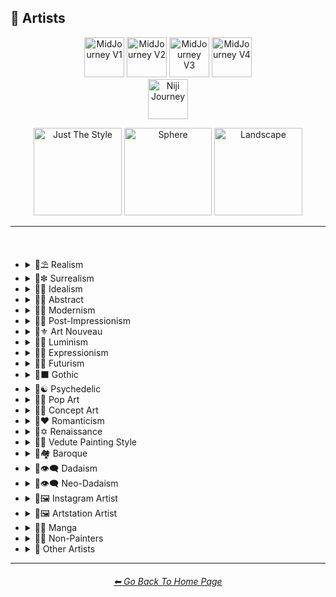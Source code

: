 <h2>📔 Artists</h2>

<div align="center">

[<img src="https://github.com/willwulfken/MidJourney-Styles-and-Keywords-Reference/blob/main/Images/Repo_Parts/WEBP/Buttons/Version_Buttons/button_version_V1_inactive.webp?raw=true" alt="MidJourney V1" height="64" />](https://github.com/willwulfken/MidJourney-Styles-and-Keywords-Reference/blob/main/Pages/MJ_V1/Style_Pages/Sphere/Artists.md)
[<img src="https://github.com/willwulfken/MidJourney-Styles-and-Keywords-Reference/blob/main/Images/Repo_Parts/WEBP/Buttons/Version_Buttons/button_version_V2_inactive.webp?raw=true" alt="MidJourney V2" height="64" />](https://github.com/willwulfken/MidJourney-Styles-and-Keywords-Reference/blob/main/Pages/MJ_V2/Style_Pages/Sphere/Artists.md)
[<img src="https://github.com/willwulfken/MidJourney-Styles-and-Keywords-Reference/blob/main/Images/Repo_Parts/WEBP/Buttons/Version_Buttons/button_version_V3_active.webp?raw=true" alt="MidJourney V3" height="64" />](https://github.com/willwulfken/MidJourney-Styles-and-Keywords-Reference/blob/main/Pages/MJ_V3/Style_Pages/Just_The_Style/Artists.md)
[<img src="https://github.com/willwulfken/MidJourney-Styles-and-Keywords-Reference/blob/main/Images/Repo_Parts/WEBP/Buttons/Version_Buttons/button_version_V4_inactive.webp?raw=true" alt="MidJourney V4" height="64" />](https://github.com/willwulfken/MidJourney-Styles-and-Keywords-Reference/blob/main/Pages/MJ_V4/Style_Pages/Artists.md)
<br>
[<img src="https://github.com/willwulfken/MidJourney-Styles-and-Keywords-Reference/blob/main/Images/Repo_Parts/WEBP/Buttons/Version_Buttons/button_version_niji_inactive_full.webp?raw=true" alt="Niji Journey" height="64" />](https://github.com/willwulfken/MidJourney-Styles-and-Keywords-Reference/blob/main/Pages/Niji_Journey/Style_Pages/Artists.md)

[<img src="https://github.com/willwulfken/MidJourney-Styles-and-Keywords-Reference/blob/main/Images/Repo_Parts/WEBP/Buttons/Image_Type_Buttons/button_just_the_style_active.webp?raw=true" alt="Just The Style" width="140.5" />](https://github.com/willwulfken/MidJourney-Styles-and-Keywords-Reference/blob/main/Pages/MJ_V3/Style_Pages/Just_The_Style/Artists.md)
[<img src="https://github.com/willwulfken/MidJourney-Styles-and-Keywords-Reference/blob/main/Images/Repo_Parts/WEBP/Buttons/Image_Type_Buttons/button_sphere_inactive.webp?raw=true" alt="Sphere" width="140.5" />](https://github.com/willwulfken/MidJourney-Styles-and-Keywords-Reference/blob/main/Pages/MJ_V3/Style_Pages/Sphere/Artists.md)
[<img src="https://github.com/willwulfken/MidJourney-Styles-and-Keywords-Reference/blob/main/Images/Repo_Parts/WEBP/Buttons/Image_Type_Buttons/button_landscape_inactive.webp?raw=true" alt="Landscape" width="140.5" />](https://github.com/willwulfken/MidJourney-Styles-and-Keywords-Reference/blob/main/Pages/MJ_V3/Style_Pages/Landscape/Artists.md)

</div>

<hr>
<br>

- <details><summary>📔⛱ Realism</summary><p><div align="center">

	| Painting By Ivan Shishkin | Painting By Zdzislaw Beksinski |
	| :-: | :-: |
	| <img src="https://github.com/willwulfken/MidJourney-Styles-and-Keywords-Reference/blob/main/Images/MJ_V3/MidJourney_Styles/Artists/Painting_By_Ivan_Shishkin.png?raw=true" width="256" /> | <img src="https://github.com/willwulfken/MidJourney-Styles-and-Keywords-Reference/blob/main/Images/MJ_V3/MidJourney_Styles/Artists/Painting_By_Zdzislaw_Beksinski.png?raw=true" width="256" /> |
	
	<br>
	
	| Art by James Gurney | Painting By Claude Lorrain | Painting By Edward Hopper |
	| :-: | :-: | :-: |
	| <img src="https://github.com/willwulfken/MidJourney-Styles-and-Keywords-Reference/blob/main/Images/MJ_V3/MidJourney_Styles/Wave_10/Art_by_James_Gurney.png?raw=true" width="256" /> | <img src="https://github.com/willwulfken/MidJourney-Styles-and-Keywords-Reference/blob/main/Images/MJ_V3/MidJourney_Styles/Artists/Painting_By_Claude_Lorrain.png?raw=true" width="256" /> | <img src="https://github.com/willwulfken/MidJourney-Styles-and-Keywords-Reference/blob/main/Images/MJ_V3/MidJourney_Styles/Artists/Painting_By_Edward_Hopper.png?raw=true" width="256" /> |

	<br>
	
	| Painted By Adolph Menzel | Painted By Alexei Savrasov | Painted By Andrew Wyeth |
	| :-: | :-: | :-: |
	| <img src="https://github.com/willwulfken/MidJourney-Styles-and-Keywords-Reference/blob/main/Images/MJ_V3/MidJourney_Styles/Artists/Painted_By_Adolph_Menzel.png?raw=true" width="256" /> | <img src="https://github.com/willwulfken/MidJourney-Styles-and-Keywords-Reference/blob/main/Images/MJ_V3/MidJourney_Styles/Artists/Painted_By_Alexei_Savrasov.png?raw=true" width="256" /> | <img src="https://github.com/willwulfken/MidJourney-Styles-and-Keywords-Reference/blob/main/Images/MJ_V3/MidJourney_Styles/Artists/Painted_By_Andrew_Wyeth.png?raw=true" width="256" /> |

	<br>

	| Painting By Vilhelm Hammershoi |
	| :-: |
	| <img src="https://github.com/willwulfken/MidJourney-Styles-and-Keywords-Reference/blob/main/Images/MJ_V3/MidJourney_Styles/Artists/Painting_By_Vilhelm_Hammershoi.png?raw=true" width="256" /> |

  </div></p></details>


- <details><summary>📔❇ Surrealism</summary><p><div align="center">

	| Painting By Salvador Dali | Painting By Pablo Picasso | Painted By Andre Masson |
	| :-: | :-: | :-: |
	| <img src="https://github.com/willwulfken/MidJourney-Styles-and-Keywords-Reference/blob/main/Images/MJ_V3/MidJourney_Styles/Artists/Painting_By_Salvador_Dali.png?raw=true" width="256" /> | <img src="https://github.com/willwulfken/MidJourney-Styles-and-Keywords-Reference/blob/main/Images/MJ_V3/MidJourney_Styles/Artists/Painting_By_Pablo_Picasso.png?raw=true" width="256" /> | <img src="https://github.com/willwulfken/MidJourney-Styles-and-Keywords-Reference/blob/main/Images/MJ_V3/MidJourney_Styles/Artists/Painted_By_Andre_Masson.png?raw=true" width="256" /> |
	
	<br>
	
	| Painting By Max Ernst | Painting By Rene Magritte |
	| :-: | :-: |
	| <img src="https://github.com/willwulfken/MidJourney-Styles-and-Keywords-Reference/blob/main/Images/MJ_V3/MidJourney_Styles/Artists/Painting_By_Max_Ernst.png?raw=true" width="256" /> | <img src="https://github.com/willwulfken/MidJourney-Styles-and-Keywords-Reference/blob/main/Images/MJ_V3/MidJourney_Styles/Artists/Painting_By_Rene_Magritte.png?raw=true" width="256" /> |

	<br>

	| Art By Jim Burns | Art by Vincent Di Fate |
	| :-: | :-: |
	| <img src="https://github.com/willwulfken/MidJourney-Styles-and-Keywords-Reference/blob/main/Images/MJ_V3/MidJourney_Styles/Wave_10/Art_By_Jim_Burns.png?raw=true" width="256" /> | <img src="https://github.com/willwulfken/MidJourney-Styles-and-Keywords-Reference/blob/main/Images/MJ_V3/MidJourney_Styles/Wave_10/Art_by_Vincent_Di_Fate.png?raw=true" width="256" /> |

  </div></p></details>
  

- <details><summary>📔🔆 Idealism</summary><p><div align="center">

	| Painting By Jean Delville |
	| :-: |
	| <img src="https://github.com/willwulfken/MidJourney-Styles-and-Keywords-Reference/blob/main/Images/MJ_V3/MidJourney_Styles/Artists/Painting_By_Jean_Delville.png?raw=true" width="256" /> |

  </div></p></details>


- <details><summary>📔💮 Abstract</summary><p><div align="center">

	| Painting By Wassily Kandinsky | Painting By Marcia Santore |
	| :-: | :-: |
	| <img src="https://github.com/willwulfken/MidJourney-Styles-and-Keywords-Reference/blob/main/Images/MJ_V3/MidJourney_Styles/Artists/Painting_By_Wassily_Kandinsky.png?raw=true" width="256" /> | <img src="https://github.com/willwulfken/MidJourney-Styles-and-Keywords-Reference/blob/main/Images/MJ_V3/MidJourney_Styles/Artists/Painting_By_Marcia_Santore.png?raw=true" width="256" /> |

  </div></p></details>


- <details><summary>📔🧬 Modernism</summary><p><div align="center">

	| Painting By Kandinksey | Painting by Paul Cezane |
	| :-: | :-: |
	| <img src="https://github.com/willwulfken/MidJourney-Styles-and-Keywords-Reference/blob/main/Images/MJ_V3/MidJourney_Styles/Wave_10/Painting_By_Kandinksey.png?raw=true" width="256" /> | <img src="https://github.com/willwulfken/MidJourney-Styles-and-Keywords-Reference/blob/main/Images/MJ_V3/MidJourney_Styles/Wave_10/Painting_by_Paul_Cezane.png?raw=true" width="256" /> |

	<br>

	| Painted By Lawrence Pelton | Painted By Amanda Sage |
    | :-: | :-: |
    | <img src="https://github.com/willwulfken/MidJourney-Styles-and-Keywords-Reference/blob/main/Images/MJ_V3/MidJourney_Styles/Artists/Painted_By_Lawrence_Pelton.png?raw=true" width="256" /> | <img src="https://github.com/willwulfken/MidJourney-Styles-and-Keywords-Reference/blob/main/Images/MJ_V3/MidJourney_Styles/Artists/Painted_By_Amanda_Sage.png?raw=true" width="256" /> |

	<br>

    | Painted By Amedeo Modigliani | Art by Henry Moore |
    | :-: | :-: |
    | <img src="https://github.com/willwulfken/MidJourney-Styles-and-Keywords-Reference/blob/main/Images/MJ_V3/MidJourney_Styles/Artists/Painted_By_Amedeo_Modigliani.png?raw=true" width="256" /> | <img src="https://github.com/willwulfken/MidJourney-Styles-and-Keywords-Reference/blob/main/Images/MJ_V3/MidJourney_Styles/Wave_10/Art_by_Henry_Moore.png?raw=true" width="256" /> |

  </div></p></details>


- <details><summary>📔➿ Post-Impressionism</summary><p><div align="center">

	| Painting By Van Gogh |
	| :-: |
	| <img src="https://github.com/willwulfken/MidJourney-Styles-and-Keywords-Reference/blob/main/Images/MJ_V3/MidJourney_Styles/Artists/Painting_By_Van_Gogh.png?raw=true" width="256" /> |

  </div></p></details>


- <details><summary>📔⚜ Art Nouveau</summary><p><div align="center">

	| Painting By Wes Anderson | Painted By Alphonso Mucha | <br>Art By Gustav Klimt<p><div align="center"><i><h6>Added By <a href="https://github.com/brianrhea">Brian Rhea</a></h6></i></p> |
	| :-: | :-: | :-: |
	| <img src="https://github.com/willwulfken/MidJourney-Styles-and-Keywords-Reference/blob/main/Images/MJ_V3/MidJourney_Styles/Artists/Painting_By_Wes_Anderson.png?raw=true" width="256" /> | <img src="https://github.com/willwulfken/MidJourney-Styles-and-Keywords-Reference/blob/main/Images/MJ_V3/MidJourney_Styles/Artists/Painted_By_Alphonso_Mucha.png?raw=true" width="256" /> | <img src="https://github.com/willwulfken/MidJourney-Styles-and-Keywords-Reference/blob/main/Images/MJ_V3/MidJourney_Styles/Artists/Art_By_Gustav_Klimt.png?raw=true" width="256" /> |

  </div></p></details>


- <details><summary>📔🌄 Luminism</summary><p><div align="center">

	| Painting By Albert Bierstadt | Painting By Thomas Kinkade |
	| :-: | :-: |
	| <img src="https://github.com/willwulfken/MidJourney-Styles-and-Keywords-Reference/blob/main/Images/MJ_V3/MidJourney_Styles/Artists/Painting_By_Albert_Bierstadt.png?raw=true" width="256" /> | <img src="https://github.com/willwulfken/MidJourney-Styles-and-Keywords-Reference/blob/main/Images/MJ_V3/MidJourney_Styles/Artists/Painting_By_Thomas_Kinkade.png?raw=true" width="256" /> |

  </div></p></details>


- <details><summary>📔🦋 Expressionism</summary><p><div align="center">

    | Painted By Affadi | Painted By Alexej Von Jawlensky | Painted By Alice Neel |
    | :-: | :-: | :-: |
    | <img src="https://github.com/willwulfken/MidJourney-Styles-and-Keywords-Reference/blob/main/Images/MJ_V3/MidJourney_Styles/Artists/Painted_By_Affadi.png?raw=true" width="256" /> | <img src="https://github.com/willwulfken/MidJourney-Styles-and-Keywords-Reference/blob/main/Images/MJ_V3/MidJourney_Styles/Artists/Painted_By_Alexej_Von_Jawlensky.png?raw=true" width="256" /> | <img src="https://github.com/willwulfken/MidJourney-Styles-and-Keywords-Reference/blob/main/Images/MJ_V3/MidJourney_Styles/Artists/Painted_By_Alice_Neel.png?raw=true" width="256" /> |

    <br>

    | Painted By Alyssa Monks | Painted By Alfred Kubin |
    | :-: | :-: |
    | <img src="https://github.com/willwulfken/MidJourney-Styles-and-Keywords-Reference/blob/main/Images/MJ_V3/MidJourney_Styles/Artists/Painted_By_Alyssa_Monks.png?raw=true" width="256" /> | <img src="https://github.com/willwulfken/MidJourney-Styles-and-Keywords-Reference/blob/main/Images/MJ_V3/MidJourney_Styles/Artists/Painted_By_Alfred_Kubin.png?raw=true" width="256" /> |

  </div></p></details>


- <details><summary>📔🔳 Futurism</summary><p><div align="center">

	| Painting By David Alabo |
	| :-: |
	| <img src="https://github.com/willwulfken/MidJourney-Styles-and-Keywords-Reference/blob/main/Images/MJ_V3/MidJourney_Styles/Artists/Painting_By_David_Alabo.png?raw=true" width="256" /> |

  </div></p></details>


- <details><summary>📔⬛ Gothic</summary><p><div align="center">

	| Painted By Anne Stokes | Painting By Gerald Brom |
	| :-: | :-: |
	| <img src="https://github.com/willwulfken/MidJourney-Styles-and-Keywords-Reference/blob/main/Images/MJ_V3/MidJourney_Styles/Artists/Painted_By_Anne_Stokes.png?raw=true" width="256" /> | <img src="https://github.com/willwulfken/MidJourney-Styles-and-Keywords-Reference/blob/main/Images/MJ_V3/MidJourney_Styles/Artists/Painting_By_Gerald_Brom.png?raw=true" width="256" /> |

	<br>

	| Painting By Grant Wood | Painted By Albrecht Durer |
	| :-: | :-: |
	| <img src="https://github.com/willwulfken/MidJourney-Styles-and-Keywords-Reference/blob/main/Images/MJ_V3/MidJourney_Styles/Artists/Painting_By_Grant_Wood.png?raw=true" width="256" /> | <img src="https://github.com/willwulfken/MidJourney-Styles-and-Keywords-Reference/blob/main/Images/MJ_V3/MidJourney_Styles/Artists/Painted_By_Albrecht_Durer.png?raw=true" width="256" /> |

  </div></p></details>


- <details><summary>📔☯ Psychedelic</summary><p><div align="center">

	| Painting By Alex Grey | Painting By Dan Mumford |
	| :-: | :-: |
	| <img src="https://github.com/willwulfken/MidJourney-Styles-and-Keywords-Reference/blob/main/Images/MJ_V3/MidJourney_Styles/Artists/Painting_By_Alex_Grey.png?raw=true" width="256" /> | <img src="https://github.com/willwulfken/MidJourney-Styles-and-Keywords-Reference/blob/main/Images/MJ_V3/MidJourney_Styles/Artists/Painting_By_Dan_Mumford.png?raw=true" width="256" /> |

  </div></p></details>


- <details><summary>📔🔴 Pop Art</summary><p><div align="center">

	| Painted By Andy Worhol | Painting By David Hockney |
	| :-: | :-: |
	| <img src="https://github.com/willwulfken/MidJourney-Styles-and-Keywords-Reference/blob/main/Images/MJ_V3/MidJourney_Styles/Artists/Painted_By_Andy_Worhol.png?raw=true" width="256" /> | <img src="https://github.com/willwulfken/MidJourney-Styles-and-Keywords-Reference/blob/main/Images/MJ_V3/MidJourney_Styles/Artists/Painting_By_David_Hockney.png?raw=true" width="256" /> |

  </div></p></details>


- <details><summary>📔🧿 Concept Art</summary><p><div align="center">

	| Painting By Marc Simonetti | Painted By Alan Lee |
	| :-: | :-: |
	| <img src="https://github.com/willwulfken/MidJourney-Styles-and-Keywords-Reference/blob/main/Images/MJ_V3/MidJourney_Styles/Artists/Painting_By_Marc_Simonetti.png?raw=true" width="256" /> | <img src="https://github.com/willwulfken/MidJourney-Styles-and-Keywords-Reference/blob/main/Images/MJ_V3/MidJourney_Styles/Artists/Painted_By_Alan_Lee.png?raw=true" width="256" /> |

  </div></p></details>


- <details><summary>📔❤ Romanticism</summary><p><div align="center">

	| Painting By John Constable |
	| :-: |
	| <img src="https://github.com/willwulfken/MidJourney-Styles-and-Keywords-Reference/blob/main/Images/MJ_V3/MidJourney_Styles/Artists/Painting_By_John_Constable.png?raw=true" width="256" /> |

  </div></p></details>


- <details><summary>📔✡️ Renaissance</summary><p><div align="center">

	| Painted By Leonardo Da Vinci | Painted By Da Vinci |
	| :-: | :-: |
	| <img src="https://github.com/willwulfken/MidJourney-Styles-and-Keywords-Reference/blob/main/Images/MJ_V3/MidJourney_Styles/Wave_11/Painted_By_Leonardo_Da_Vinci.png?raw=true" width="256" /> | <img src="https://github.com/willwulfken/MidJourney-Styles-and-Keywords-Reference/blob/main/Images/MJ_V3/MidJourney_Styles/Wave_11/Painted_By_Da_Vinci.png?raw=true" width="256" /> |
	
	<br>

	| Painting By Hieronymus Bosch |
	| :-: |
	| <img src="https://github.com/willwulfken/MidJourney-Styles-and-Keywords-Reference/blob/main/Images/MJ_V3/MidJourney_Styles/Artists/Painting_By_Hieronymus_Bosch.png?raw=true" width="256" /> |

  </div></p></details>


- <details><summary>📔🌇 Vedute Painting Style</summary><p><div align="center">

	| Painting By Canaletto |
	| :-: |
	| <img src="https://github.com/willwulfken/MidJourney-Styles-and-Keywords-Reference/blob/main/Images/MJ_V3/MidJourney_Styles/Artists/Painting_By_Canaletto.png?raw=true" width="256" /> |

  </div></p></details>


- <details><summary>📔🏘 Baroque</summary><p><div align="center">

	| Painted By Annibale Carracci | Painted By Anthony Van Dyck |
    | :-: | :-: |
    | <img src="https://github.com/willwulfken/MidJourney-Styles-and-Keywords-Reference/blob/main/Images/MJ_V3/MidJourney_Styles/Artists/Painted_By_Annibale_Carracci.png?raw=true" width="256" /> | <img src="https://github.com/willwulfken/MidJourney-Styles-and-Keywords-Reference/blob/main/Images/MJ_V3/MidJourney_Styles/Artists/Painted_By_Anthony_Van_Dyck.png?raw=true" width="256" /> |

  </div></p></details>


- <details><summary>📔👁‍🗨 Dadaism</summary><p><div align="center">

	| Painting By Robert Rauschenberg | Art By Man Ray |
	| :-: | :-: |
	| <img src="https://github.com/willwulfken/MidJourney-Styles-and-Keywords-Reference/blob/main/Images/MJ_V3/MidJourney_Styles/Artists/Painting_By_Robert_Rauschenberg.png?raw=true" width="256" /> | <img src="https://github.com/willwulfken/MidJourney-Styles-and-Keywords-Reference/blob/main/Images/MJ_V3/MidJourney_Styles/Artists/Art_By_Man_Ray.png?raw=true" width="256" /> |
	
	<br>
	
	| Painting By Morton Livingston Schamberg | Art By Marcel Duchamp |
	| :-: | :-: |
	| <img src="https://github.com/willwulfken/MidJourney-Styles-and-Keywords-Reference/blob/main/Images/MJ_V3/MidJourney_Styles/Artists/Painting_By_Morton_Livingston_Schamberg.png?raw=true" width="256" /> | <img src="https://github.com/willwulfken/MidJourney-Styles-and-Keywords-Reference/blob/main/Images/MJ_V3/MidJourney_Styles/Artists/Art_By_Marcel_Duchamp.png?raw=true" width="256" /> |
	
	<br>
	
	| Art By Suzanne Duchamp | Painting By Francis Picabia |
	| :-: | :-: |
	| <img src="https://github.com/willwulfken/MidJourney-Styles-and-Keywords-Reference/blob/main/Images/MJ_V3/MidJourney_Styles/Artists/Art_By_Suzanne_Duchamp.png?raw=true" width="256" /> | <img src="https://github.com/willwulfken/MidJourney-Styles-and-Keywords-Reference/blob/main/Images/MJ_V3/MidJourney_Styles/Artists/Painting_By_Francis_Picabia.png?raw=true" width="256" /> |
	
	<br>
	
	| Art By Georges Ribemont-Dessaignes | Painting By Juliette Roche |
	| :-: | :-: |
	| <img src="https://github.com/willwulfken/MidJourney-Styles-and-Keywords-Reference/blob/main/Images/MJ_V3/MidJourney_Styles/Artists/Art_By_Georges_Ribemont-Dessaignes.png?raw=true" width="256" /> | <img src="https://github.com/willwulfken/MidJourney-Styles-and-Keywords-Reference/blob/main/Images/MJ_V3/MidJourney_Styles/Artists/Painting_By_Juliette_Roche.png?raw=true" width="256" /> |

	<br>

	| Art By Max Ernst | Art By Wilhelm Fick |
	| :-: | :-: |
	| <img src="https://github.com/willwulfken/MidJourney-Styles-and-Keywords-Reference/blob/main/Images/MJ_V3/MidJourney_Styles/Artists/Art_By_Max_Ernst.png?raw=true" width="256" /> | <img src="https://github.com/willwulfken/MidJourney-Styles-and-Keywords-Reference/blob/main/Images/MJ_V3/MidJourney_Styles/Artists/Art_By_Wilhelm_Fick.png?raw=true" width="256" /> |
	
	<br>

	| Art By George Grosz | Art By Hannah Hoch |
	| :-: | :-: |
	| <img src="https://github.com/willwulfken/MidJourney-Styles-and-Keywords-Reference/blob/main/Images/MJ_V3/MidJourney_Styles/Artists/Art_By_George_Grosz.png?raw=true" width="256" /> | <img src="https://github.com/willwulfken/MidJourney-Styles-and-Keywords-Reference/blob/main/Images/MJ_V3/MidJourney_Styles/Artists/Art_By_Hannah_Hoch.png?raw=true" width="256" /> |
	
	<br>

	| Art By Kurt Schwitters | Painting By Julius Evola |
	| :-: | :-: |
	| <img src="https://github.com/willwulfken/MidJourney-Styles-and-Keywords-Reference/blob/main/Images/MJ_V3/MidJourney_Styles/Artists/Art_By_Kurt_Schwitters.png?raw=true" width="256" /> | <img src="https://github.com/willwulfken/MidJourney-Styles-and-Keywords-Reference/blob/main/Images/MJ_V3/MidJourney_Styles/Artists/Painting_By_Julius_Evola.png?raw=true" width="256" /> |
	
	<br>

	| Painting By Serge Charchoune | Art By Ilia Zdanevich |
	| :-: | :-: |
	| <img src="https://github.com/willwulfken/MidJourney-Styles-and-Keywords-Reference/blob/main/Images/MJ_V3/MidJourney_Styles/Artists/Painting_By_Serge_Charchoune.png?raw=true" width="256" /> | <img src="https://github.com/willwulfken/MidJourney-Styles-and-Keywords-Reference/blob/main/Images/MJ_V3/MidJourney_Styles/Artists/Art_By_Ilia_Zdanevich.png?raw=true" width="256" /> |
	
	<br>

	| Painting By Jean Crotti | Art By Sophie Taeuber-Arp |
	| :-: | :-: |
	| <img src="https://github.com/willwulfken/MidJourney-Styles-and-Keywords-Reference/blob/main/Images/MJ_V3/MidJourney_Styles/Artists/Painting_By_Jean_Crotti.png?raw=true" width="256" /> | <img src="https://github.com/willwulfken/MidJourney-Styles-and-Keywords-Reference/blob/main/Images/MJ_V3/MidJourney_Styles/Artists/Art_By_Sophie_Taeuber-Arp.png?raw=true" width="256" /> |

  </div></p></details>


- <details><summary>📔👁‍🗨 Neo-Dadaism</summary><p><div align="center">
	
	| Art By Genpei Akasegawa | Painting By Josip Demirovic Devj |
	| :-: | :-: |
	| <img src="https://github.com/willwulfken/MidJourney-Styles-and-Keywords-Reference/blob/main/Images/MJ_V3/MidJourney_Styles/Artists/Art_By_Genpei_Akasegawa.png?raw=true" width="256" /> | <img src="https://github.com/willwulfken/MidJourney-Styles-and-Keywords-Reference/blob/main/Images/MJ_V3/MidJourney_Styles/Artists/Painting_By_Josip_Demirovic_Devj.png?raw=true" width="256" /> |
	
	<br>
	
	| Painting By Jim Dine | Art By Arthur Kopcke |
	| :-: | :-: |
	| <img src="https://github.com/willwulfken/MidJourney-Styles-and-Keywords-Reference/blob/main/Images/MJ_V3/MidJourney_Styles/Artists/Painting_By_Jim_Dine.png?raw=true" width="256" /> | <img src="https://github.com/willwulfken/MidJourney-Styles-and-Keywords-Reference/blob/main/Images/MJ_V3/MidJourney_Styles/Artists/Art_By_Arthur_Kopcke.png?raw=true" width="256" /> |
	
	<br>
	
	| Art By George Maciunas | Art By Valery Oisteanu |
	| :-: | :-: |
	| <img src="https://github.com/willwulfken/MidJourney-Styles-and-Keywords-Reference/blob/main/Images/MJ_V3/MidJourney_Styles/Artists/Art_By_George_Maciunas.png?raw=true" width="256" /> | <img src="https://github.com/willwulfken/MidJourney-Styles-and-Keywords-Reference/blob/main/Images/MJ_V3/MidJourney_Styles/Artists/Art_By_Valery_Oisteanu.png?raw=true" width="256" /> |

	<br>
	
	| Painting By Ushio Shinohara | Art By Jean Tinguely |
	| :-: | :-: |
	| <img src="https://github.com/willwulfken/MidJourney-Styles-and-Keywords-Reference/blob/main/Images/MJ_V3/MidJourney_Styles/Artists/Painting_By_Ushio_Shinohara.png?raw=true" width="256" /> | <img src="https://github.com/willwulfken/MidJourney-Styles-and-Keywords-Reference/blob/main/Images/MJ_V3/MidJourney_Styles/Artists/Art_By_Jean_Tinguely.png?raw=true" width="256" /> |
	
	<br>
	
	| Art By Masunobu Yoshimura |
	| :-: |
	| <img src="https://github.com/willwulfken/MidJourney-Styles-and-Keywords-Reference/blob/main/Images/MJ_V3/MidJourney_Styles/Artists/Art_By_Masunobu_Yoshimura.png?raw=true" width="256" /> |

  </div></p></details>


- <details><summary>📔🖼 Instagram Artist</summary><p><div align="center">
	
	| Uon.visuals | Art By Uon.visuals |
	| :-: | :-: |
	| <img src="https://github.com/willwulfken/MidJourney-Styles-and-Keywords-Reference/blob/main/Images/MJ_V3/MidJourney_Styles/Artists/Uon.visuals.png?raw=true" width="256" /> | <img src="https://github.com/willwulfken/MidJourney-Styles-and-Keywords-Reference/blob/main/Images/MJ_V3/MidJourney_Styles/Artists/Art_By_Uon.visuals.png?raw=true" width="256" /> |
	
	<br>

	| Art By Seth McMahon |
	| :-: |
	| <img src="https://github.com/willwulfken/MidJourney-Styles-and-Keywords-Reference/blob/main/Images/MJ_V3/MidJourney_Styles/Wave_10/Art_By_Seth_McMahon.png?raw=true" width="256" /> |

	<br>
	
	| Artofethan | Art By Artofethan |
	| :-: | :-: |
	| <img src="https://github.com/willwulfken/MidJourney-Styles-and-Keywords-Reference/blob/main/Images/MJ_V3/MidJourney_Styles/Artists/Artofethan.png?raw=true" width="256" /> | <img src="https://github.com/willwulfken/MidJourney-Styles-and-Keywords-Reference/blob/main/Images/MJ_V3/MidJourney_Styles/Artists/Art_By_Artofethan.png?raw=true" width="256" /> |

	<br>
	
	| Painting By Peter Mohrbacher |
	| :-: |
	| <img src="https://github.com/willwulfken/MidJourney-Styles-and-Keywords-Reference/blob/main/Images/MJ_V3/MidJourney_Styles/Artists/Painting_By_Peter_Mohrbacher.png?raw=true" width="256" /> |

	<br>

	| Painting By Boris Groh |
	| :-: |
	| <img src="https://github.com/willwulfken/MidJourney-Styles-and-Keywords-Reference/blob/main/Images/MJ_V3/MidJourney_Styles/Wave_10/Painting_By_Boris_Groh.png?raw=true" width="256" /> |

  </div></p></details>


- <details><summary>📔🖼 Artstation Artist</summary><p><div align="center">

    | Painted By Annton Fadeev | Painted By Alena Aenami |
    | :-: | :-: |
    | <img src="https://github.com/willwulfken/MidJourney-Styles-and-Keywords-Reference/blob/main/Images/MJ_V3/MidJourney_Styles/Artists/Painted_By_Annton_Fadeev.png?raw=true" width="256" /> | <img src="https://github.com/willwulfken/MidJourney-Styles-and-Keywords-Reference/blob/main/Images/MJ_V3/MidJourney_Styles/Artists/Painted_By_Alena_Aenami.png?raw=true" width="256" /> |

	<br>

    | Painted By Andreas Rocha | Painted By Aleksi Briclot |
    | :-: | :-: |
    | <img src="https://github.com/willwulfken/MidJourney-Styles-and-Keywords-Reference/blob/main/Images/MJ_V3/MidJourney_Styles/Artists/Painted_By_Andreas_Rocha.png?raw=true" width="256" /> | <img src="https://github.com/willwulfken/MidJourney-Styles-and-Keywords-Reference/blob/main/Images/MJ_V3/MidJourney_Styles/Artists/Painted_By_Aleksi_Briclot.png?raw=true" width="256" /> |

	<br>

	| Painting By Ivan Stan |
	| :-: |
	| <img src="https://github.com/willwulfken/MidJourney-Styles-and-Keywords-Reference/blob/main/Images/MJ_V3/MidJourney_Styles/Wave_10/Painting_By_Ivan_Stan.png?raw=true" width="256" /> |

  </div></p></details>


- <details><summary>📔🈯 Manga</summary><p><div align="center">

	| Painting By Junji Ito |
	| :-: |
	| <img src="https://github.com/willwulfken/MidJourney-Styles-and-Keywords-Reference/blob/main/Images/MJ_V3/MidJourney_Styles/Artists/Painting_By_Junji_Ito.png?raw=true" width="256" /> |

	<br>

	| Painted By Akihiko Yoshida | Painted By Anton Pieck |
	| :-: | :-: |
	| <img src="https://github.com/willwulfken/MidJourney-Styles-and-Keywords-Reference/blob/main/Images/MJ_V3/MidJourney_Styles/Artists/Painted_By_Akihiko_Yoshida.png?raw=true" width="256" /> | <img src="https://github.com/willwulfken/MidJourney-Styles-and-Keywords-Reference/blob/main/Images/MJ_V3/MidJourney_Styles/Artists/Painted_By_Anton_Pieck.png?raw=true" width="256" /> |

	<br>

	| Painted By Angus McKie | Painted By Akari Toriyama | Painted By Al Williamson |
	| :-: | :-: | :-: |
	| <img src="https://github.com/willwulfken/MidJourney-Styles-and-Keywords-Reference/blob/main/Images/MJ_V3/MidJourney_Styles/Artists/Painted_By_Angus_McKie.png?raw=true" width="256" /> | <img src="https://github.com/willwulfken/MidJourney-Styles-and-Keywords-Reference/blob/main/Images/MJ_V3/MidJourney_Styles/Artists/Painted_By_Akari_Toriyama.png?raw=true" width="256" /> | <img src="https://github.com/willwulfken/MidJourney-Styles-and-Keywords-Reference/blob/main/Images/MJ_V3/MidJourney_Styles/Artists/Painted_By_Al_Williamson.png?raw=true" width="256" /> |

	<br>

	| Art by Ilya Kuvshinov |
	| :-: |
	| <img src="https://github.com/willwulfken/MidJourney-Styles-and-Keywords-Reference/blob/main/Images/MJ_V3/MidJourney_Styles/Wave_10/Art_by_Ilya_Kuvshinov.png?raw=true" width="256" /> |

  </div></p></details>


- <details><summary>📔🗿 Non-Painters</summary><p>

    - <details><summary>📔🗿 Sculptors</summary><p><div align="center">

        | Art By Alberto Giacometti | Art By Alexander Milne Calder |
        | :-: | :-: |
        | <img src="https://github.com/willwulfken/MidJourney-Styles-and-Keywords-Reference/blob/main/Images/MJ_V3/MidJourney_Styles/Artists/Art_By_Alberto_Giacometti.png?raw=true" width="256" /> | <img src="https://github.com/willwulfken/MidJourney-Styles-and-Keywords-Reference/blob/main/Images/MJ_V3/MidJourney_Styles/Artists/Art_By_Alexander_Milne_Calder.png?raw=true" width="256" /> |

      </div></p></details>

    - <details><summary>📔📷 Photographers</summary><p><div align="center">

        | Art By Anne Geddes | <br>Art By Joel-Peter Witkin<p><div align="center"><i><h6>Added By <a href="https://github.com/fleshcrucifix">fleshcrucifix</a></h6></i></p> |
        | :-: | :-: |
        | <img src="https://github.com/willwulfken/MidJourney-Styles-and-Keywords-Reference/blob/main/Images/MJ_V3/MidJourney_Styles/Artists/Art_By_Anne_Geddes.png?raw=true" width="256" /> | <img src="https://github.com/willwulfken/MidJourney-Styles-and-Keywords-Reference/blob/main/Images/MJ_V3/MidJourney_Styles/Artists/Art_by_Joel-Peter_Witkin.png?raw=true" width="256" /> |

      </div></p></details>

    - <details><summary>📔✍ Writers</summary><p><div align="center">

        | Art By Anne McCaffrey |
        | :-: |
        | <img src="https://github.com/willwulfken/MidJourney-Styles-and-Keywords-Reference/blob/main/Images/MJ_V3/MidJourney_Styles/Artists/Art_By_Anne_McCaffrey.png?raw=true" width="256" /> |

      </div></p></details>

  </p></details>


- <details><summary>📔 Other Artists</summary><p><div align="center">

	| Painting By Bob Ross | Art By M.C. Escher |
	| :-: | :-: |
	| <img src="https://github.com/willwulfken/MidJourney-Styles-and-Keywords-Reference/blob/main/Images/MJ_V3/MidJourney_Styles/Artists/Painting_By_Bob_Ross.png?raw=true" width="256" /> | <img src="https://github.com/willwulfken/MidJourney-Styles-and-Keywords-Reference/blob/main/Images/MJ_V3/MidJourney_Styles/Artists/Art_By_M.C._Escher.png?raw=true" width="256" /> |
	
	<br>
	
	| Painting By Boris Smirnoff | Painted By Anton Otto |
	| :-: | :-: |
	| <img src="https://github.com/willwulfken/MidJourney-Styles-and-Keywords-Reference/blob/main/Images/MJ_V3/MidJourney_Styles/Artists/Painting_By_Boris_Smirnoff.png?raw=true" width="256" /> | <img src="https://github.com/willwulfken/MidJourney-Styles-and-Keywords-Reference/blob/main/Images/MJ_V3/MidJourney_Styles/Artists/Painted_By_Anton_Otto.png?raw=true" width="256" /> |

	<br>

	| Painted By Alexander Jansson | Painted By Ansel Adams |
    | :-: | :-: |
    | <img src="https://github.com/willwulfken/MidJourney-Styles-and-Keywords-Reference/blob/main/Images/MJ_V3/MidJourney_Styles/Artists/Painted_By_Alexander_Jansson.png?raw=true" width="256" /> | <img src="https://github.com/willwulfken/MidJourney-Styles-and-Keywords-Reference/blob/main/Images/MJ_V3/MidJourney_Styles/Artists/Painted_By_Ansel_Adams.png?raw=true" width="256" /> |

	<br>

	| Art By Ray Harryhausen | Art By H.R. Giger |
	| :-: | :-: |
	| <img src="https://github.com/willwulfken/MidJourney-Styles-and-Keywords-Reference/blob/main/Images/MJ_V3/MidJourney_Styles/Wave_10/Art_By_Ray_Harryhausen.png?raw=true" width="256" /> | <img src="https://github.com/willwulfken/MidJourney-Styles-and-Keywords-Reference/blob/main/Images/MJ_V3/MidJourney_Styles/Wave_10/Art_By_H.R._Giger.png?raw=true" width="256" /> |
	
	<br>
	
	| Painting By Raja Ravi Varma |
	| :-: |
	| <img src="https://github.com/willwulfken/MidJourney-Styles-and-Keywords-Reference/blob/main/Images/MJ_V3/MidJourney_Styles/Wave_10/Painting_By_Raja_Ravi_Varma.png?raw=true" width="256" /> |
	
	<br>

	| Painted By Anna Dittmann | Painting By Hugh Ferriss | Painted By Alexandre Cabanel |
	| :-: | :-: | :-: |
	| <img src="https://github.com/willwulfken/MidJourney-Styles-and-Keywords-Reference/blob/main/Images/MJ_V3/MidJourney_Styles/Artists/Painted_By_Anna_Dittmann.png?raw=true" width="256" /> | <img src="https://github.com/willwulfken/MidJourney-Styles-and-Keywords-Reference/blob/main/Images/MJ_V3/MidJourney_Styles/Artists/Painting_By_Hugh_Ferriss.png?raw=true" width="256" /> | <img src="https://github.com/willwulfken/MidJourney-Styles-and-Keywords-Reference/blob/main/Images/MJ_V3/MidJourney_Styles/Artists/Painted_By_Alexandre_Cabanel.png?raw=true" width="256" /> |

	<br>
	
	| Painting By John Howe | Painted By Squidward Tentacles |
	| :-: | :-: |
	| <img src="https://github.com/willwulfken/MidJourney-Styles-and-Keywords-Reference/blob/main/Images/MJ_V3/MidJourney_Styles/Artists/Painting_By_John_Howe.png?raw=true" width="256" /> | <img src="https://github.com/willwulfken/MidJourney-Styles-and-Keywords-Reference/blob/main/Images/MJ_V3/MidJourney_Styles/Artists/Painted_By_Squidward_Tentacles.png?raw=true" width="256" /> |

  </div></p></details>

<hr><!--------------->
<div align="center">
<h6><a href="https://github.com/willwulfken/MidJourney-Styles-and-Keywords-Reference/blob/main/README.md">⬅ Go Back To Home Page</a></h6>
</div>
